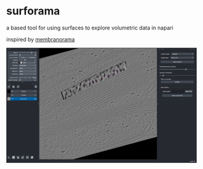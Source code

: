 # surforama
a based tool for using surfaces to explore volumetric data in napari

inspired by [membranorama](https://github.com/dtegunov/membranorama)

![Screenshot of surforama showing a surface in the slice of a tomogram](surforama_screenshot.png)
